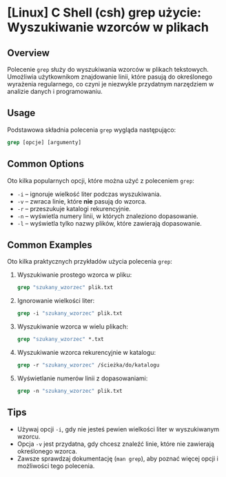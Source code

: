 # [Linux] C Shell (csh) grep użycie: Wyszukiwanie wzorców w plikach

## Overview
Polecenie `grep` służy do wyszukiwania wzorców w plikach tekstowych. Umożliwia użytkownikom znajdowanie linii, które pasują do określonego wyrażenia regularnego, co czyni je niezwykle przydatnym narzędziem w analizie danych i programowaniu.

## Usage
Podstawowa składnia polecenia `grep` wygląda następująco:

```csh
grep [opcje] [argumenty]
```

## Common Options
Oto kilka popularnych opcji, które można użyć z poleceniem `grep`:

- `-i` – ignoruje wielkość liter podczas wyszukiwania.
- `-v` – zwraca linie, które **nie** pasują do wzorca.
- `-r` – przeszukuje katalogi rekurencyjnie.
- `-n` – wyświetla numery linii, w których znaleziono dopasowanie.
- `-l` – wyświetla tylko nazwy plików, które zawierają dopasowanie.

## Common Examples
Oto kilka praktycznych przykładów użycia polecenia `grep`:

1. Wyszukiwanie prostego wzorca w pliku:
   ```csh
   grep "szukany_wzorzec" plik.txt
   ```

2. Ignorowanie wielkości liter:
   ```csh
   grep -i "szukany_wzorzec" plik.txt
   ```

3. Wyszukiwanie wzorca w wielu plikach:
   ```csh
   grep "szukany_wzorzec" *.txt
   ```

4. Wyszukiwanie wzorca rekurencyjnie w katalogu:
   ```csh
   grep -r "szukany_wzorzec" /ścieżka/do/katalogu
   ```

5. Wyświetlanie numerów linii z dopasowaniami:
   ```csh
   grep -n "szukany_wzorzec" plik.txt
   ```

## Tips
- Używaj opcji `-i`, gdy nie jesteś pewien wielkości liter w wyszukiwanym wzorcu.
- Opcja `-v` jest przydatna, gdy chcesz znaleźć linie, które nie zawierają określonego wzorca.
- Zawsze sprawdzaj dokumentację (`man grep`), aby poznać więcej opcji i możliwości tego polecenia.
